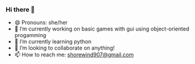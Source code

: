 ### Hi there 👋

- 😄 Pronouns: she/her
- 🔭 I’m currently working on basic games with gui using object-oriented progamming
- 🌱 I’m currently learning python
- 👯 I’m looking to collaborate on anything!
- 📫 How to reach me: shorewind907@gmail.com

<!--
**shorewind/shorewind** is a ✨ _special_ ✨ repository because its `README.md` (this file) appears on your GitHub profile.

Here are some ideas to get you started:

- 🔭 I’m currently working on ...
- 🌱 I’m currently learning ...
- 👯 I’m looking to collaborate on ...
- 🤔 I’m looking for help with ...
- 💬 Ask me about ...
- 📫 How to reach me: ...
- 😄 Pronouns: ...
- ⚡ Fun fact: ...
-->
